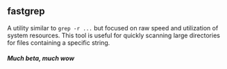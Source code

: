 fastgrep
--------

A utility similar to `grep -r ...` but focused on raw speed and utilization of system resources. This tool
is useful for quickly scanning large directories for files containing a specific string.

##### Much beta, much wow
